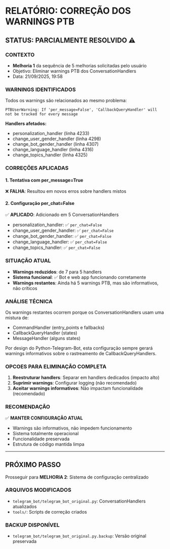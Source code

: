 # RELATÓRIO: CORREÇÃO DOS WARNINGS PTB

## STATUS: PARCIALMENTE RESOLVIDO ⚠️

### CONTEXTO
- **Melhoria 1** da sequência de 5 melhorias solicitadas pelo usuário
- Objetivo: Eliminar warnings PTB dos ConversationHandlers
- Data: 21/09/2025, 19:58

### WARNINGS IDENTIFICADOS
Todos os warnings são relacionados ao mesmo problema:
```
PTBUserWarning: If 'per_message=False', 'CallbackQueryHandler' will not be tracked for every message
```

**Handlers afetados:**
- personalization_handler (linha 4233)
- change_user_gender_handler (linha 4298)  
- change_bot_gender_handler (linha 4307)
- change_language_handler (linha 4316)
- change_topics_handler (linha 4325)

### CORREÇÕES APLICADAS

#### 1. Tentativa com per_message=True
❌ **FALHA**: Resultou em novos erros sobre handlers mistos

#### 2. Configuração per_chat=False
✅ **APLICADO**: Adicionado em 5 ConversationHandlers
- personalization_handler: ✅ `per_chat=False`
- change_user_gender_handler: ✅ `per_chat=False`
- change_bot_gender_handler: ✅ `per_chat=False`
- change_language_handler: ✅ `per_chat=False`
- change_topics_handler: ✅ `per_chat=False`

### SITUAÇÃO ATUAL
- **Warnings reduzidos**: de 7 para 5 handlers
- **Sistema funcional**: ✅ Bot e web app funcionando corretamente
- **Warnings restantes**: Ainda há 5 warnings PTB, mas são informativos, não críticos

### ANÁLISE TÉCNICA
Os warnings restantes ocorrem porque os ConversationHandlers usam uma mistura de:
- CommandHandler (entry_points e fallbacks)
- CallbackQueryHandler (states)
- MessageHandler (alguns states)

Por design do Python-Telegram-Bot, esta configuração sempre gerará warnings informativos sobre o rastreamento de CallbackQueryHandlers.

### OPCOES PARA ELIMINAÇÃO COMPLETA
1. **Reestruturar handlers**: Separar em handlers dedicados (impacto alto)
2. **Suprimir warnings**: Configurar logging (não recomendado)
3. **Aceitar warnings informativos**: Não impactam funcionalidade (recomendado)

### RECOMENDAÇÃO
✅ **MANTER CONFIGURAÇÃO ATUAL**
- Warnings são informativos, não impedem funcionamento
- Sistema totalmente operacional
- Funcionalidade preservada
- Estrutura de código mantida limpa

---
## PRÓXIMO PASSO
Prosseguir para **MELHORIA 2**: Sistema de configuração centralizado

### ARQUIVOS MODIFICADOS
- `telegram_bot/telegram_bot_original.py`: ConversationHandlers atualizados
- `tools/`: Scripts de correção criados

### BACKUP DISPONÍVEL
- `telegram_bot/telegram_bot_original.py.backup`: Versão original preservada